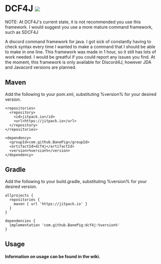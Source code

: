 # DCF4J [![](https://jitpack.io/v/BanePig/dcf4j.svg)](https://jitpack.io/#BanePig/dcf4j)

NOTE: At DCF4J's current state, it is not recommended you use this framework. I would suggest you use a more mature command framework, such as SDCF4J

A discord command framework for java. I got sick of constantly having to check syntax every time I wanted to make a command that I should be able to make in one line. This framework was made in 1 hour, so it still has lots of work needed. I would be greatful if you could report any issues you find. At the moment, this framework is only available for Discord4J, however JDA and Javacord versions are planned. 

## Maven

Add the following to your pom.xml, substituting %version% for your desired version.
```
<repositories>
  <repository>
    <id>jitpack.io</id>
    <url>https://jitpack.io</url>
  </repository>
</repositories>
```

```
<dependency>
  <groupId>com.github.BanePig</groupId>
  <artifactId>dcf4j</artifactId>
  <version>%version%</version>
</dependency>
```

## Gradle

Add the following to your build.gradle, substituting %version% for your desired version.
```
allprojects {
  repositories {
    maven { url 'https://jitpack.io' }
  }
}
```
  
```
dependencies {
  implementation 'com.github.BanePig:dcf4j:%version%'
}
```

## Usage

#### Information on usage can be found in the wiki.
